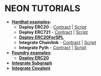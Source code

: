 # NEON TUTORIALS

* **[Hardhat examples](https://github.com/neonlabsorg/neon-tutorials/tree/main/hardhat):**
    * **Deploy ERC20** - [Contract](https://github.com/neonlabsorg/neon-tutorials/tree/main/hardhat/contracts/TestERC20) | [Script](https://github.com/neonlabsorg/neon-tutorials/tree/main/hardhat/scripts/TestERC20)
    * **Deploy ERC721** - [Contract](https://github.com/neonlabsorg/neon-tutorials/tree/main/hardhat/contracts/TestERC721) | [Script](https://github.com/neonlabsorg/neon-tutorials/tree/main/hardhat/scripts/TestERC721)
    * **[Deploy ERC20ForSPL](https://github.com/neonlabsorg/neon-tutorials/tree/main/ERC20ForSPL)**
    * **Integrate Chainlink** - [Contract](https://github.com/neonlabsorg/neon-tutorials/tree/main/hardhat/contracts/TestChainlink) | [Script](https://github.com/neonlabsorg/neon-tutorials/tree/main/hardhat/scripts/TestChainlink)
    * **Integrate Pyth** - [Contract](https://github.com/neonlabsorg/neon-tutorials/tree/main/hardhat/contracts/TestPyth) | [Script](https://github.com/neonlabsorg/neon-tutorials/tree/main/hardhat/scripts/TestPyth)
* **[Foundry examples](https://github.com/neonlabsorg/neon-tutorials/tree/main/foundry)**:
    * **[Deploy ERC20](https://github.com/neonlabsorg/neon-tutorials/tree/main/foundry/src/TestERC20)**
* **[Integrate Subgraph](https://github.com/neonlabsorg/neon-tutorials/tree/main/the-graph-test)**
* **[Integrate Covalent](https://github.com/neonlabsorg/neon-tutorials/tree/main/covalent)**